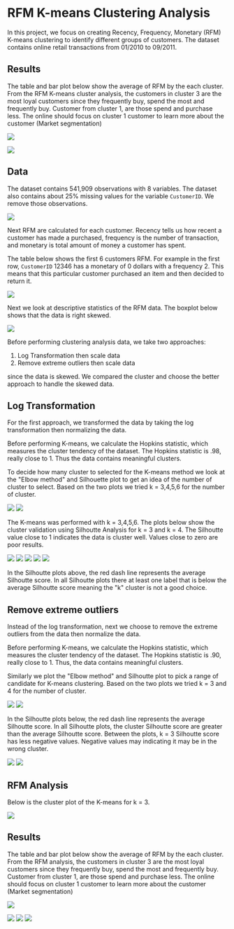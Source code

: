 # RFM K-means Clustering Analysis

In this project, we focus on creating Recency, Frequency, Monetary (RFM) K-means clustering to identify different groups of customers. The dataset contains online retail transactions from 01/2010 to 09/2011. 


## Results

The table and bar plot below show the average of RFM by the each cluster. From the RFM K-means cluster analysis, the customers in cluster 3 are the most loyal customers since they frequently buy, spend the most and frequently buy. Customer from cluster 1, are those spend and purchase less. The online should focus on cluster 1 customer to learn more about the customer (Market segmentation) 

![](./images/rfm_stat_cluster.png)

![](./images/results.png)


## Data
The dataset contains 541,909 observations with 8 variables. The dataset also contains about 25% missing values for the variable `CustomerID`. We remove those observations.   

![](./images/missing.png)

Next RFM are calculated for each customer. Recency tells us how recent a customer has made a purchased, frequency is the number of transaction, and monetary is total amount of money a customer has spent. 


The table below shows the first 6 customers RFM. For example in the first row, `CustomerID` 12346 has a monetary of 0 dollars with a frequency 2. This means that this particular customer purchased an item and then decided to return it. 

![](./images/summary_df.png)



Next we look at descriptive statistics of the RFM data. The boxplot below shows that the data is right skewed. 

![](./images/rfm_boxplot.png)

 
Before performing clustering analysis data, we take two approaches: 

1. Log Transformation then scale data 
2. Remove extreme outliers then scale data

since the data is skewed. We compared the cluster and choose the better approach to handle the skewed data.


## Log Transformation

For the first approach, we transformed the data by taking the log transformation then normalizing the data.

Before performing K-means, we calculate the Hopkins statistic, which measures the cluster tendency of the dataset. The  Hopkins statistic is .98, really close to 1. Thus the data contains meaningful clusters.

To decide how many cluster to selected for the K-means method we look at the "Elbow method" and Silhouette plot to get an idea of the number of cluster to select. Based on the two plots we tried k = 3,4,5,6 for the number of cluster.


![](./images/wss_log.png)
![](./images/silhouette_log.png)

The K-means was performed with k = 3,4,5,6. The plots below show the cluster validation using Silhoutte Analysis for k = 3 and k = 4. The Silhoutte value close to 1 indicates the data is cluster well. Values close to zero are poor results.

![](./images/log_val_pca_kmeans_3.png)
![](./images/log_val_pca_kmeans_4.png)
![](./images/log_val_pca_kmeans_5.png)
![](./images/log_val_pca_kmeans_6.png)
![](./images/log_val_pca_kmeans_7.png)

In the Silhoutte plots above, the red dash line represents the average Silhoutte score. In all Silhoutte plots there at least one label that is below the average Silhoutte score meaning the "k" cluster is not a good choice.

## Remove extreme outliers

Instead of the log transformation, next we choose to remove the extreme outliers from the data then normalize the data. 

Before performing K-means, we calculate the Hopkins statistic, which measures the cluster tendency of the dataset. The  Hopkins statistic is .90, really close to 1. Thus, the data contains meaningful clusters.

Similarly we plot the "Elbow method" and Silhoutte plot to pick a range of candidate for K-means clustering. Based on the two plots we tried k = 3 and 4 for the number of cluster.

![](./images/wss.png)
![](./images/silhouette.png)


In the Silhoutte plots below, the red dash line represents the average Silhoutte score. In all Silhoutte plots, the cluster Silhoutte score are greater than the average Silhoutte score. Between the plots,  k = 3 Silhoutte score has less negative values. Negative values may indicating it may be in the wrong cluster.  


![](./images/val_pca_kmeans_3.png)
![](./images/val_pca_kmeans_4.png)

## RFM Analysis

Below is the cluster plot of the K-means for k = 3.

![](./images/pca_kmeans_3.png)

## Results

The table and bar plot below show the average of RFM by the each cluster. From the RFM analysis, the customers in cluster 3 are the most loyal customers since they frequently buy, spend the most and frequently buy. Customer from cluster 1, are those spend and purchase less. The online should focus on cluster 1 customer to learn more about the customer (Market segmentation) 

![](./images/rfm_stat_cluster.png)

![](./images/rfm_kmeans3avgRecency.png)
![](./images/rfm_kmeans3avgFrequency.png)
![](./images/rfm_kmeans3avgMonetary.png)
